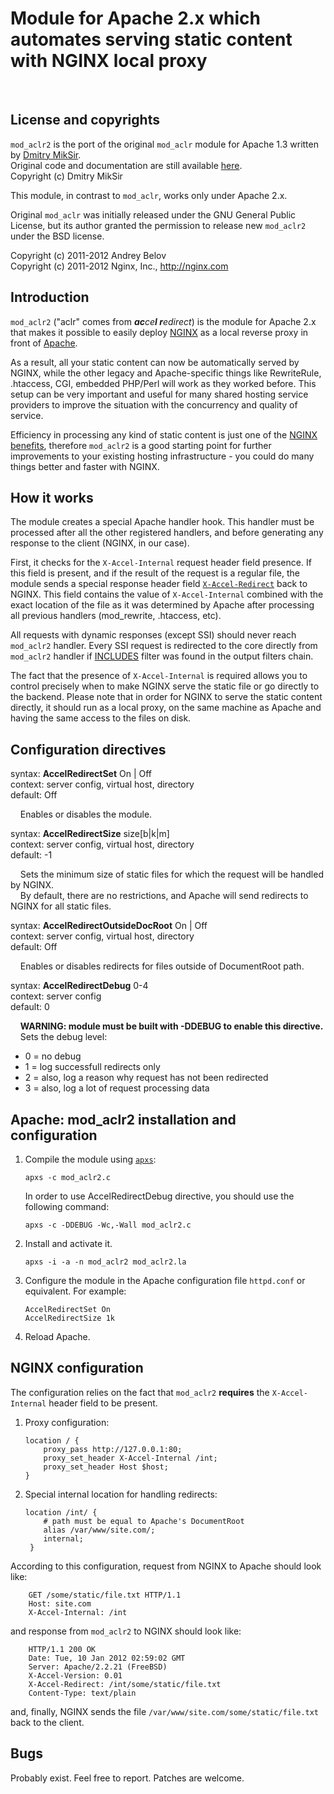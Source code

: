 
# Module for Apache 2.x which automates serving static content with NGINX local proxy
<br>

## License and copyrights

`mod_aclr2` is the port of the original `mod_aclr` module for Apache 1.3
written by [Dmitry MikSir](http://miksir.maker.ru).<br>
Original code and documentation are still available
[here](http://miksir.maker.ru/?r=72).<br>
Copyright (c) Dmitry MikSir

This module, in contrast to `mod_aclr`, works only under Apache 2.x.

Original `mod_aclr` was initially released under the GNU General Public License,
but its author granted the permission to release new `mod_aclr2`
under the BSD license.

Copyright (c) 2011-2012 Andrey Belov<br>
Copyright (c) 2011-2012 Nginx, Inc., http://nginx.com

## Introduction

`mod_aclr2` ("aclr" comes from <i>**ac**ce**l r**edirect</i>) is the module for
Apache 2.x that makes it possible to easily deploy [NGINX](http://nginx.org)
as a local reverse proxy in front of [Apache](http://httpd.apache.org).

As a result, all your static content can now be automatically served
by NGINX, while the other legacy and Apache-specific things like
RewriteRule, .htaccess, CGI, embedded PHP/Perl will work as they worked
before. This setup can be very important and useful for many shared hosting
service providers to improve the situation with the concurrency and quality
of service.

Efficiency in processing any kind of static content is just one of the
[NGINX benefits](http://nginx.com/papers/nginx-features.pdf),
therefore `mod_aclr2` is a good starting point for further improvements
to your existing hosting infrastructure - you could do many things
better and faster with NGINX.

## How it works

The module creates a special Apache handler hook. This handler
must be processed after all the other registered handlers,
and before generating any response to the client
(NGINX, in our case).

First, it checks for the `X-Accel-Internal` request header field presence.
If this field is present, and if the result of the request is a regular file,
the module sends a special response header field
[`X-Accel-Redirect`](http://wiki.nginx.org/X-accel#X-Accel-Redirect)
back to NGINX. This field contains the value of `X-Accel-Internal`
combined with the exact location of the file
as it was determined by Apache after processing all previous
handlers (mod_rewrite, .htaccess, etc).

All requests with dynamic responses (except SSI) should never
reach `mod_aclr2` handler. Every SSI request is redirected to the core
directly from `mod_aclr2` handler if
[INCLUDES](http://httpd.apache.org/docs/2.2/mod/mod_include.html) filter
was found in the output filters chain.

The fact that the presence of `X-Accel-Internal` is required
allows you to control precisely when to make NGINX serve the static
file or go directly to the backend. Please note that in order for NGINX
to serve the static content directly, it should run as a local proxy,
on the same machine as Apache and having the same access to the files on disk.

## Configuration directives

 syntax: **AccelRedirectSet** On | Off<br>
 context: server config, virtual host, directory<br>
 default: Off<br>

&nbsp;&nbsp;&nbsp; Enables or disables the module.

 syntax: **AccelRedirectSize** size[b|k|m]<br>
 context: server config, virtual host, directory<br>
 default: -1<br>
 
&nbsp;&nbsp;&nbsp; Sets the minimum size of static files for which the
 request will be handled by NGINX.<br>
&nbsp;&nbsp;&nbsp; By default, there are no restrictions, and
Apache will send redirects to NGINX for all static files.

 syntax: **AccelRedirectOutsideDocRoot** On | Off<br>
 context: server config, virtual host, directory<br>
 default: Off<br>

&nbsp;&nbsp;&nbsp; Enables or disables redirects for files
outside of DocumentRoot path.

 syntax: **AccelRedirectDebug** 0-4<br>
 context: server config<br>
 default: 0<br>

&nbsp;&nbsp;&nbsp; <b>WARNING: module must be built with -DDEBUG to enable this directive.</b><br>
&nbsp;&nbsp;&nbsp; Sets the debug level:<br>

 *	0 = no debug
 *	1 = log successfull redirects only
 *	2 = also, log a reason why request has not been redirected
 *	3 = also, log a lot of request processing data

## Apache: mod_aclr2 installation and configuration

 1. Compile the module using [`apxs`](http://man.cx/apxs):

        apxs -c mod_aclr2.c

    In order to use AccelRedirectDebug directive, you should use the following command:

        apxs -c -DDEBUG -Wc,-Wall mod_aclr2.c

 2. Install and activate it.

        apxs -i -a -n mod_aclr2 mod_aclr2.la

 3. Configure the module in the Apache configuration file `httpd.conf`
    or equivalent. For example:
 
        AccelRedirectSet On
        AccelRedirectSize 1k

 4. Reload Apache.
 
## NGINX configuration

The configuration relies on the fact that `mod_aclr2` **requires** the
`X-Accel-Internal` header field to be present.

 1. Proxy configuration:

        location / {
            proxy_pass http://127.0.0.1:80;
            proxy_set_header X-Accel-Internal /int;
            proxy_set_header Host $host;
        }

 2. Special internal location for handling redirects:

        location /int/ {
            # path must be equal to Apache's DocumentRoot
            alias /var/www/site.com/;
            internal;
         }

According to this configuration, request from NGINX to Apache should look like:

        GET /some/static/file.txt HTTP/1.1
        Host: site.com
        X-Accel-Internal: /int

and response from `mod_aclr2` to NGINX should look like:

        HTTP/1.1 200 OK
        Date: Tue, 10 Jan 2012 02:59:02 GMT
        Server: Apache/2.2.21 (FreeBSD)
        X-Accel-Version: 0.01
        X-Accel-Redirect: /int/some/static/file.txt
        Content-Type: text/plain

and, finally, NGINX sends the file `/var/www/site.com/some/static/file.txt`
back to the client.

## Bugs

Probably exist. Feel free to report. Patches are welcome.

